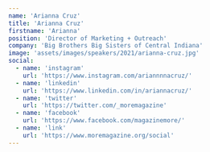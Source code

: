 ```yaml
---
name: 'Arianna Cruz'
title: 'Arianna Cruz'
firstname: 'Arianna'
position: 'Director of Marketing + Outreach'
company: 'Big Brothers Big Sisters of Central Indiana'
image: 'assets/images/speakers/2021/arianna-cruz.jpg'
social:
  - name: 'instagram'
    url: 'https://www.instagram.com/ariannnnacruz/'
  - name: 'linkedin'
    url: 'https://www.linkedin.com/in/ariannacruz/'
  - name: 'twitter'
    url: 'https://twitter.com/_moremagazine'
  - name: 'facebook'
    url: 'https://www.facebook.com/magazinemore/'
  - name: 'link'
    url: 'https://www.moremagazine.org/social'
---
```

